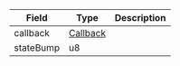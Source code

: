 

| Field | Type | Description |
|--|--|--|
| callback |  [Callback](/solana/idl/types/Callback) |  |
| stateBump |  u8 |  |
